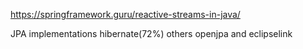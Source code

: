 https://springframework.guru/reactive-streams-in-java/

JPA implementations
hibernate(72%) others openjpa and eclipselink